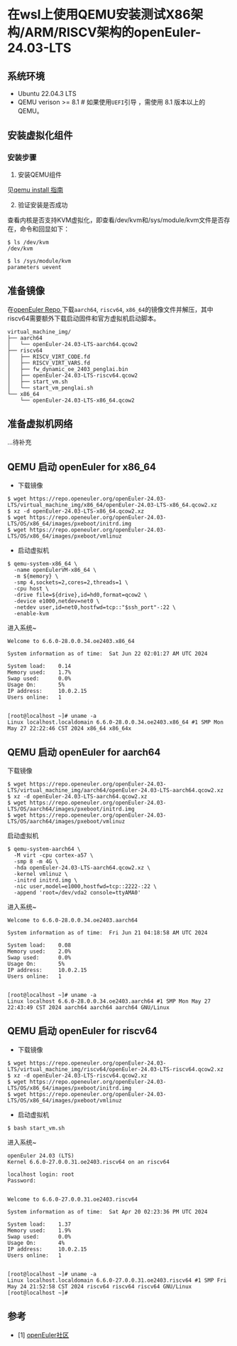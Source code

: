 # 在wsl上使用QEMU安装测试X86架构/ARM/RISCV架构的openEuler-24.03-LTS
## 系统环境
- Ubuntu 22.04.3 LTS
- QEMU verison >= 8.1 # 如果使用`UEFI`引导 ，需使用 8.1 版本以上的 QEMU。
## 安装虚拟化组件
### 安装步骤


1. 安装QEMU组件

见[qemu install 指南](./qemu-install.md)

2. 验证安装是否成功

查看内核是否支持KVM虚拟化，即查看/dev/kvm和/sys/module/kvm文件是否存在，命令和回显如下：

```shell
$ ls /dev/kvm
/dev/kvm

$ ls /sys/module/kvm
parameters uevent
```
## 准备镜像

在[openEuler Repo
](http://repo.openeuler.org/openEuler-24.03-LTS/virtual_machine_img/)下载`aarch64`, `riscv64`, `x86_64`的镜像文件并解压，其中riscv64需要额外下载启动固件和官方虚拟机启动脚本。

```shell
virtual_machine_img/
├── aarch64
│   └── openEuler-24.03-LTS-aarch64.qcow2
├── riscv64
│   ├── RISCV_VIRT_CODE.fd
│   ├── RISCV_VIRT_VARS.fd
│   ├── fw_dynamic_oe_2403_penglai.bin
│   ├── openEuler-24.03-LTS-riscv64.qcow2
│   ├── start_vm.sh
│   └── start_vm_penglai.sh
└── x86_64
    └── openEuler-24.03-LTS-x86_64.qcow2
```
## 准备虚拟机网络
...待补充

## QEMU 启动 openEuler for x86_64   

- 下载镜像

```shell
$ wget https://repo.openeuler.org/openEuler-24.03-LTS/virtual_machine_img/x86_64/openEuler-24.03-LTS-x86_64.qcow2.xz
$ xz -d openEuler-24.03-LTS-x86_64.qcow2.xz
$ wget https://repo.openeuler.org/openEuler-24.03-LTS/OS/x86_64/images/pxeboot/initrd.img
$ wget https://repo.openeuler.org/openEuler-24.03-LTS/OS/x86_64/images/pxeboot/vmlinuz
```
- 启动虚拟机
```shell
$ qemu-system-x86_64 \
  -name openEulerVM-x86_64 \
  -m ${memory} \
  -smp 4,sockets=2,cores=2,threads=1 \
  -cpu host \
  -drive file=${drive},id=hd0,format=qcow2 \
  -device e1000,netdev=net0 \
  -netdev user,id=net0,hostfwd=tcp::"$ssh_port"-:22 \
  -enable-kvm

```
进入系统~
```shell
Welcome to 6.6.0-28.0.0.34.oe2403.x86_64

System information as of time:  Sat Jun 22 02:01:27 AM UTC 2024

System load:    0.14
Memory used:    1.7%
Swap used:      0.0%
Usage On:       5%
IP address:     10.0.2.15
Users online:   1


[root@localhost ~]# uname -a
Linux localhost.localdomain 6.6.0-28.0.0.34.oe2403.x86_64 #1 SMP Mon May 27 22:22:46 CST 2024 x86_64 x86_64x
```
## QEMU 启动 openEuler for aarch64   

下载镜像

```shell
$ wget https://repo.openeuler.org/openEuler-24.03-LTS/virtual_machine_img/aarch64/openEuler-24.03-LTS-aarch64.qcow2.xz
$ xz -d openEuler-24.03-LTS-aarch64.qcow2.xz
$ wget https://repo.openeuler.org/openEuler-24.03-LTS/OS/aarch64/images/pxeboot/initrd.img
$ wget https://repo.openeuler.org/openEuler-24.03-LTS/OS/aarch64/images/pxeboot/vmlinuz
```
启动虚拟机
```shell
$ qemu-system-aarch64 \
  -M virt -cpu cortex-a57 \
  -smp 8 -m 4G \
  -hda openEuler-24.03-LTS-aarch64.qcow2.xz \
  -kernel vmlinuz \
  -initrd initrd.img \
  -nic user,model=e1000,hostfwd=tcp::2222-:22 \
  -append 'root=/dev/vda2 console=ttyAMA0'
```
进入系统~
```shell
Welcome to 6.6.0-28.0.0.34.oe2403.aarch64

System information as of time:  Fri Jun 21 04:18:58 AM UTC 2024

System load:    0.08
Memory used:    2.0%
Swap used:      0.0%
Usage On:       5%
IP address:     10.0.2.15
Users online:   1


[root@localhost ~]# uname -a
Linux localhost 6.6.0-28.0.0.34.oe2403.aarch64 #1 SMP Mon May 27 22:43:49 CST 2024 aarch64 aarch64 aarch64 GNU/Linux
```

## QEMU 启动 openEuler for riscv64   
- 下载镜像

```shell
$ wget https://repo.openeuler.org/openEuler-24.03-LTS/virtual_machine_img/riscv64/openEuler-24.03-LTS-riscv64.qcow2.xz
$ xz -d openEuler-24.03-LTS-riscv64.qcow2.xz
$ wget https://repo.openeuler.org/openEuler-24.03-LTS/OS/x86_64/images/pxeboot/initrd.img
$ wget https://repo.openeuler.org/openEuler-24.03-LTS/OS/x86_64/images/pxeboot/vmlinuz
```


- 启动虚拟机
```shell
$ bash start_vm.sh
```
进入系统~
```shell
openEuler 24.03 (LTS)
Kernel 6.6.0-27.0.0.31.oe2403.riscv64 on an riscv64

localhost login: root
Password:


Welcome to 6.6.0-27.0.0.31.oe2403.riscv64

System information as of time:  Sat Apr 20 02:23:36 PM UTC 2024

System load:    1.37
Memory used:    1.9%
Swap used:      0.0%
Usage On:       4%
IP address:     10.0.2.15
Users online:   1


[root@localhost ~]# uname -a
Linux localhost.localdomain 6.6.0-27.0.0.31.oe2403.riscv64 #1 SMP Fri May 24 21:52:58 CST 2024 riscv64 riscv64 riscv64 GNU/Linux
[root@localhost ~]#
```
## 参考

- [1] [openEuler社区](https://docs.openeuler.org/zh/docs/24.03_LTS/docs/Virtualization/%E8%AE%A4%E8%AF%86%E8%99%9A%E6%8B%9F%E5%8C%96.html)